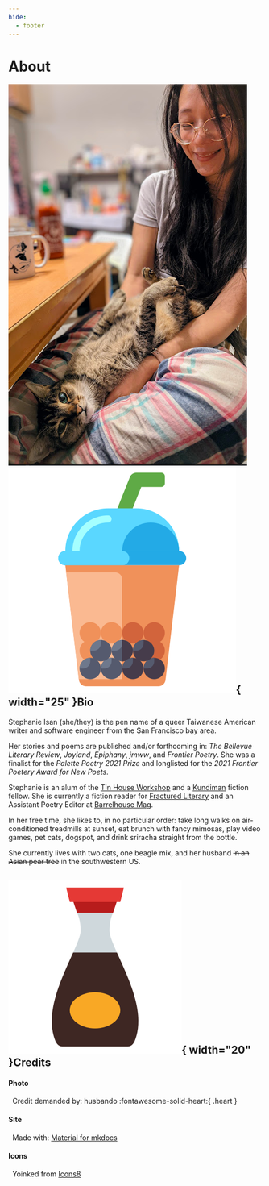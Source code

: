 ```yaml
---
hide:
  - footer
---
```


# About

<img id="about_pic" align=left src = "../assets/propic3.png" title="meow">  

## ![boba](assets/boba.png){  width="25" }Bio

<div markdown>
Stephanie Isan (she/they) is the pen name of a queer Taiwanese American writer and software engineer from the San Francisco bay area. 

Her stories and poems are published and/or forthcoming in: *The Bellevue Literary Review*, *Joyland*, *Epiphany*, *jmww*, and *Frontier Poetry*. She was a finalist for the *Palette Poetry 2021 Prize* and longlisted for the *2021 Frontier Poetery Award for New Poets*. 

Stephanie is an alum of the [Tin House Workshop](https://tinhouse.com/workshop/) and a [Kundiman](http://www.kundiman.org/fellows) fiction fellow. She is currently a fiction reader for [Fractured Literary](https://fracturedlit.com/) and an Assistant Poetry Editor at [Barrelhouse Mag](https://www.barrelhousemag.com/). 

In her free time, she likes to, in no particular order: take long walks on air-conditioned treadmills at sunset, eat brunch with fancy mimosas, play video games, pet cats, dogspot, and drink sriracha straight from the bottle.

She currently lives with two cats, one beagle mix, and her husband <s>in an Asian pear tree</s> in the southwestern US. 


## ![soy-sauce](assets/soy-sauce.png){  width="20" }Credits

#### Photo
&nbsp; Credit demanded by: husbando  :fontawesome-solid-heart:{ .heart }

#### Site 
&nbsp; Made with: [Material for mkdocs](https://squidfunk.github.io/mkdocs-material/)

#### Icons 
&nbsp; Yoinked from <a target="_blank" href="https://icons8.com">Icons8</a>
</div>